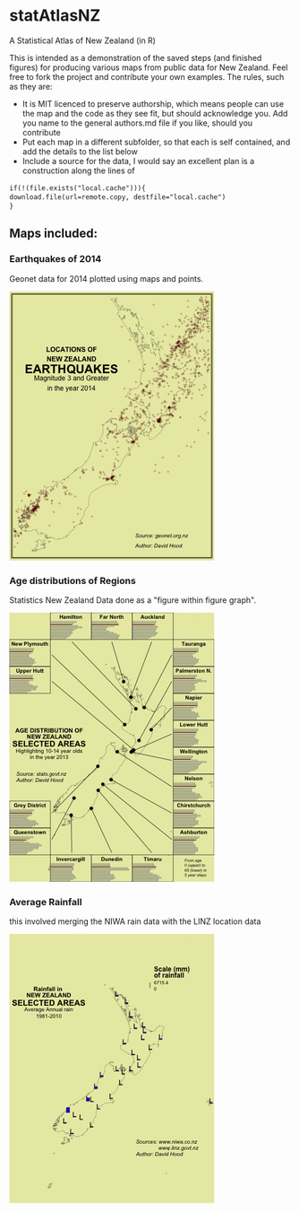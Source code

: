 # statAtlasNZ
A Statistical Atlas of New Zealand (in R)

This is intended as a demonstration of the saved steps (and finished figures) for producing various maps from public data for New Zealand. Feel free to fork the project and contribute your own examples. The rules, such as they are:

* It is MIT licenced to preserve authorship, which means people can use the map and the code as they see fit, but should acknowledge you. Add you name to the general authors.md file if you like, should you contribute
* Put each map in a different subfolder, so that each is self contained, and add the details to the list below
* Include a source for the data, I would say an excellent plan is a construction along the lines of 

```
if(!(file.exists("local.cache"))){
download.file(url=remote.copy, destfile="local.cache")
}
```

## Maps included:

### Earthquakes of 2014

Geonet data for 2014 plotted using maps and points.

![Map of Earthquakes 2014](earthquakes2014/earthquakes2014.png)

### Age distributions of Regions

Statistics New Zealand Data done as a "figure within figure graph".

![Ages in Regions 2013](ageRegion/ageRegions2013.png)

### Average Rainfall

this involved merging the NIWA rain data with the LINZ location data

![Average Rainfall](rainfall/meanRain.png)